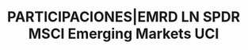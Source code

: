 ---
layout: asset
title: PARTICIPACIONES|EMRD LN SPDR MSCI Emerging Markets UCI
isin: IE00B469F816
---
